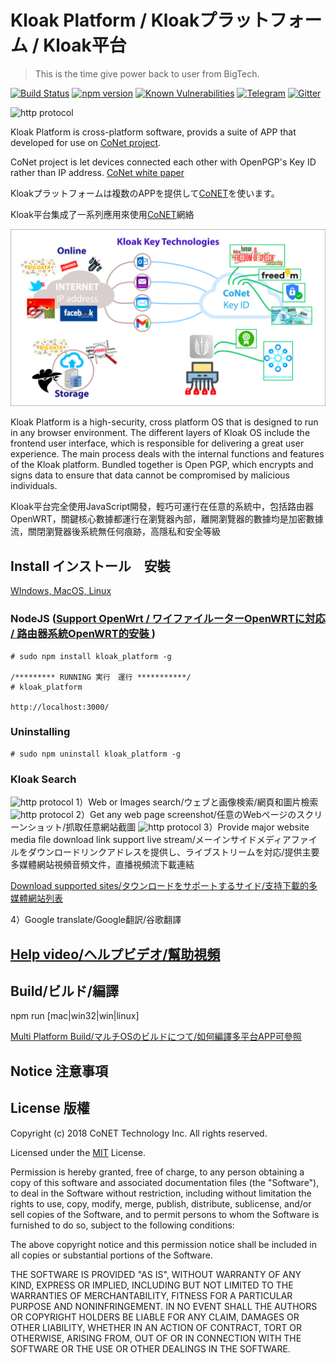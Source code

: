 # Kloak Platform / Kloakプラットフォーム / Kloak平台
> This is the time give power back to user from BigTech.

[![Build Status](https://travis-ci.org/KloakIT/Kloak_platform.svg?branch=master)](https://travis-ci.org/github/KloakIT/Kloak_platform)
[![npm version](https://badge.fury.io/js/kloak_platform.svg)](https://badge.fury.io/js/kloak_platform)
[![Known Vulnerabilities](https://snyk.io/test/github/KloakIT/Kloak_platform/badge.svg)](https://snyk.io/test/github/KloakIT/Kloak_platform)
[![Telegram](https://img.shields.io/badge/telebot-community%20group-blue.svg)](https://t.me/joinchat/IpX64hGK_95XDTXit42vOg)
[![Gitter](https://img.shields.io/badge/chat-on%20gitter-blue.svg)](https://gitter.im/QTGate/Lobby)

![http protocol](/resources/KloakPlatform.png?raw=true)

Kloak Platform is cross-platform software, provids a suite of APP that developed for use on [CoNet project](https://github.com/QTGate/CoNET).

CoNet project is let devices connected each other with OpenPGP's Key ID rather than IP address. [CoNet white paper](https://conet.medium.com/conet-project-b54d33f82720)

Kloakプラットフォームは複数のAPPを提供して[CoNET](https://github.com/QTGate/CoNET)を使います。

Kloak平台集成了一系列應用來使用[CoNET](https://github.com/QTGate/CoNET)網絡

![http protocol](/resources/coreTech.png?raw=true)

Kloak Platform is a high-security, cross platform OS that is designed to run in any browser environment.
The different layers of Kloak OS include the frontend user interface, which is responsible for delivering a great user experience. The main process deals with the internal functions and features of the Kloak platform. Bundled together is Open PGP, which encrypts and signs data to ensure that data cannot be compromised by malicious individuals.

Kloak平台完全使用JavaScript開發，輕巧可運行在任意的系統中，包括路由器OpenWRT，關鍵核心數據都運行在瀏覽器內部，離開瀏覽器的數據均是加密數據流，關閉瀏覽器後系統無任何痕跡，高隱私和安全等級

## Install インストール　安裝

[WIndows, MacOS, Linux](https://github.com/KloakIT/Kloak_platform/releases/latest)

### NodeJS ([Support OpenWrt / ワイファイルーターOpenWRTに対応 / 路由器系統OpenWRT的安裝 ](https://openwrt.org/packages/pkgdata/node))
```
# sudo npm install kloak_platform -g

/********* RUNNING 実行　運行 ***********/
# kloak_platform

http://localhost:3000/

```
### Uninstalling
```
# sudo npm uninstall kloak_platform -g

```


### Kloak Search
![http protocol](/resources/KloakSearch.png?raw=true)
1）Web or Images search/ウェブと画像検索/網頁和圖片檢索
![http protocol](/resources/KloakSearchGIF.gif?raw=true)
2）Get any web page screenshot/任意のWebページのスクリーンショット/抓取任意網站截圖
![http protocol](/resources/KloakSearch_snapShop.gif?raw=true)
3）Provide major website media file download link support live stream/メーインサイドメディアファイルをダウンロードリンクアドレスを提供し、ライブストリームを対応/提供主要多媒體網站視頻音頻文件，直播視頻流下載連結

[Download supported sites/タウンロードをサポートするサイド/支持下載的多媒體網站列表](https://ytdl-org.github.io/youtube-dl/supportedsites.html)

4）Google translate/Google翻訳/谷歌翻譯

## [Help video/ヘルプビデオ/幫助視頻](https://github.com/QTGate/QTGate-Desktop-Client/wiki)

## Build/ビルド/編譯

npm run [mac|win32|win|linux]

[Multi Platform Build/マルチOSのビルドにつて/如何編譯多平台APP可參照](https://www.electron.build/multi-platform-build)

## Notice 注意事項

## License 版權 

Copyright (c) 2018 CoNET Technology Inc. All rights reserved.

Licensed under the [MIT](LICENSE) License.

Permission is hereby granted, free of charge, to any person obtaining a copy
of this software and associated documentation files (the "Software"), to deal
in the Software without restriction, including without limitation the rights
to use, copy, modify, merge, publish, distribute, sublicense, and/or sell
copies of the Software, and to permit persons to whom the Software is
furnished to do so, subject to the following conditions:

The above copyright notice and this permission notice shall be included in
all copies or substantial portions of the Software.

THE SOFTWARE IS PROVIDED "AS IS", WITHOUT WARRANTY OF ANY KIND, EXPRESS OR
IMPLIED, INCLUDING BUT NOT LIMITED TO THE WARRANTIES OF MERCHANTABILITY,
FITNESS FOR A PARTICULAR PURPOSE AND NONINFRINGEMENT. IN NO EVENT SHALL THE
AUTHORS OR COPYRIGHT HOLDERS BE LIABLE FOR ANY CLAIM, DAMAGES OR OTHER
LIABILITY, WHETHER IN AN ACTION OF CONTRACT, TORT OR OTHERWISE, ARISING FROM,
OUT OF OR IN CONNECTION WITH THE SOFTWARE OR THE USE OR OTHER DEALINGS IN
THE SOFTWARE.

